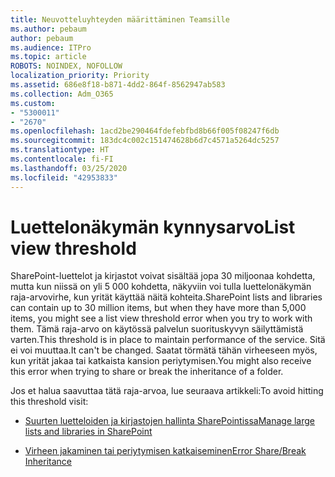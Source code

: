 ```yaml
---
title: Neuvotteluyhteyden määrittäminen Teamsille
ms.author: pebaum
author: pebaum
ms.audience: ITPro
ms.topic: article
ROBOTS: NOINDEX, NOFOLLOW
localization_priority: Priority
ms.assetid: 686e8f18-b871-4dd2-864f-8562947ab583
ms.collection: Adm_O365
ms.custom:
- "5300011"
- "2670"
ms.openlocfilehash: 1acd2be290464fdefebfbd8b66f005f08247f6db
ms.sourcegitcommit: 183dc4c002c151474628b6d7c4571a5264dc5257
ms.translationtype: HT
ms.contentlocale: fi-FI
ms.lasthandoff: 03/25/2020
ms.locfileid: "42953833"
---
```

# <a name="list-view-threshold"></a><span data-ttu-id="9ef2e-102">Luettelonäkymän kynnysarvo</span><span class="sxs-lookup"><span data-stu-id="9ef2e-102">List view threshold</span></span>

<span data-ttu-id="9ef2e-103">SharePoint-luettelot ja kirjastot voivat sisältää jopa 30 miljoonaa kohdetta, mutta kun niissä on yli 5 000 kohdetta, näkyviin voi tulla luettelonäkymän raja-arvovirhe, kun yrität käyttää näitä kohteita.</span><span class="sxs-lookup"><span data-stu-id="9ef2e-103">SharePoint lists and libraries can contain up to 30 million items, but when they have more than 5,000 items, you might see a list view threshold error when you try to work with them.</span></span> <span data-ttu-id="9ef2e-104">Tämä raja-arvo on käytössä palvelun suorituskyvyn säilyttämistä varten.</span><span class="sxs-lookup"><span data-stu-id="9ef2e-104">This threshold is in place to maintain performance of the service.</span></span> <span data-ttu-id="9ef2e-105">Sitä ei voi muuttaa.</span><span class="sxs-lookup"><span data-stu-id="9ef2e-105">It can't be changed.</span></span> <span data-ttu-id="9ef2e-106">Saatat törmätä tähän virheeseen myös, kun yrität jakaa tai katkaista kansion periytymisen.</span><span class="sxs-lookup"><span data-stu-id="9ef2e-106">You might also receive this error when trying to share or break the inheritance of a folder.</span></span>

<span data-ttu-id="9ef2e-107">Jos et halua saavuttaa tätä raja-arvoa, lue seuraava artikkeli:</span><span class="sxs-lookup"><span data-stu-id="9ef2e-107">To avoid hitting this threshold visit:</span></span>

- [<span data-ttu-id="9ef2e-108">Suurten luetteloiden ja kirjastojen hallinta SharePointissa</span><span class="sxs-lookup"><span data-stu-id="9ef2e-108">Manage large lists and libraries in SharePoint</span></span>](https://support.office.com/article/manage-large-lists-and-libraries-in-sharepoint-b8588dae-9387-48c2-9248-c24122f07c59)

- [<span data-ttu-id="9ef2e-109">Virheen jakaminen tai periytymisen katkaiseminen</span><span class="sxs-lookup"><span data-stu-id="9ef2e-109">Error Share/Break Inheritance</span></span>](https://docs.microsoft.com/SharePoint/troubleshoot/lists-and-libraries/error-share-break-inheritance)
